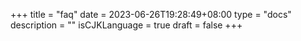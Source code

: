 +++
title = "faq"
date = 2023-06-26T19:28:49+08:00
type = "docs"
description = ""
isCJKLanguage = true
draft = false
+++